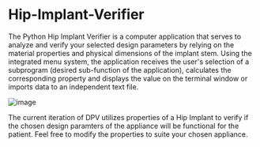 # Hip-Implant-Verifier

The Python Hip Implant Verifier is a computer application that serves to analyze and verify your selected design parameters by relying on the material properties and physical dimensions of the implant stem. Using the integrated menu system, the application receives the user's selection of a subprogram (desired sub-function of the application), calculates the corresponding property and displays the value on the terminal window or imports data to an independent text file.

![image](https://user-images.githubusercontent.com/59580503/172062408-1464ea34-9a51-4147-90eb-855359fe8190.png)

The current iteration of DPV utilizes properties of a Hip Implant to verify if the chosen design paramters of the appliance will be functional for the patient. Feel free to modify the properties to suite your chosen appliance.  
